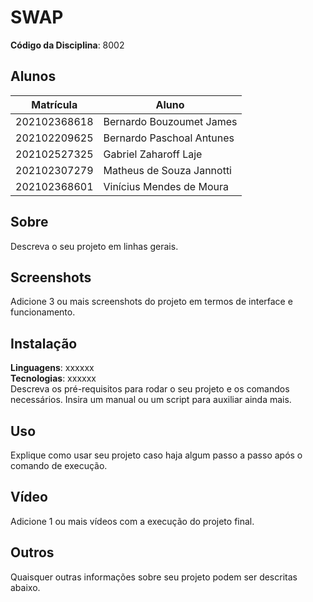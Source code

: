 # SWAP

**Código da Disciplina**: 8002<br>

## Alunos
|Matrícula | Aluno |
| -- | -- |
| 202102368618 | Bernardo Bouzoumet James |
| 202102209625 | Bernardo Paschoal Antunes |
| 202102527325 | Gabriel Zaharoff Laje |
| 202102307279 | Matheus de Souza Jannotti |
| 202102368601 | Vinícius Mendes de Moura |

## Sobre 
Descreva o seu projeto em linhas gerais. 

## Screenshots
Adicione 3 ou mais screenshots do projeto em termos de interface e funcionamento.

## Instalação 
**Linguagens**: xxxxxx<br>
**Tecnologias**: xxxxxx<br>
Descreva os pré-requisitos para rodar o seu projeto e os comandos necessários.
Insira um manual ou um script para auxiliar ainda mais.

## Uso 
Explique como usar seu projeto caso haja algum passo a passo após o comando de execução.

## Vídeo
Adicione 1 ou mais vídeos com a execução do projeto final.

## Outros 
Quaisquer outras informações sobre seu projeto podem ser descritas abaixo.
